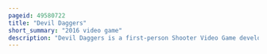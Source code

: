 ```yaml
---
pageid: 49580722
title: "Devil Daggers"
short_summary: "2016 video game"
description: "Devil Daggers is a first-person Shooter Video Game developed by the Indie Development Team Sorath. Players are tasked with surviving on an Arena shrouded in Darkness as long as possible. The Player Character can fire Daggers from their Fingers to eliminate Foes and move about to avoid Contact with them. The Player dies from touching an Enemy and more Threats appear as Time Passes. Survival Times are recorded on a global Leaderboard where Replays of Playthroughs can be accessed and viewed. The Deliberate Use of unfiltered Textures and Effects like Polygon Jitter and Texture warping make its visual Style Reminiscent of early 3d Games released in the 1990s."
---
```

